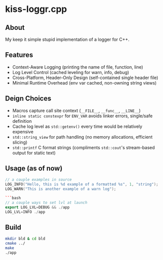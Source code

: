# kiss-loggr.cpp

## About

My keep it simple stupid implementation of a logger for C++.

## Features

- Context-Aware Logging (printing the name of file, function, line)
- Log Level Control (cached leveling for warn, info, debug)
- Cross-Platform, Header-Only Design (self-contained single header file)
- Minimal Runtime Overhead (env var cached, non-owning string views)

## Deign Choices

- Macros capture call site context (`__FILE__`, `__func__`, `__LINE__`)
- `inline static constexpr` for `ENV_VAR` avoids linker errors, single/safe definition
- Cache log level as `std::getenv()` every time would be relatively expensive
- `std::string_view` for path handling (no memory allocations, efficient slicing)
- `std::printf` C format strings (compliments `std::cout`'s stream-based output for static text)

## Usage (as of now)

```Cpp
// a couple examples in source
LOG_INFO("Hello, this is %d example of a formatted %s", 1, "string");
LOG_WARN("This is another example of a warn log");

```bash
// a couple ways to set lvl at launch
export LOG_LVL=DEBUG && ./app
LOG_LVL=INFO ./app
```

## Build

```bash
mkdir bld & cd bld
cmake ../
make
./app
```
